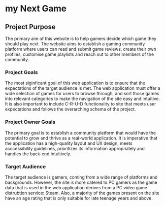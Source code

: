 # my Next Game

## Project Purpose 

The primary aim of this website is to help gamers decide which game they should play next. The website aims to establish a gaming community platform where users can read and submit game reviews, create their own profiles, customise game playlists and reach out to other members of the community.

### Project Goals

The most siginficant goal of this web application is to ensure that the expectations of the target audience is met. The web application must offer a wide selection of games for users to browse through, and sort those games into relevant categories to make the navigation of the site easy and intuitive. It is also important to include C-R-U-D functionality to site that meets user expectations and follows the overarching schema of the project.

### Project Owner Goals

The primary goal is to establish a community platform that would have the potential to grow and thrive as a real-world application. It is imperative that the application has a high-quality layout and UX design, meets acccessibility guidelines, prioritizes its information appropriately and handles the back-end intuitively. 

### Target Audience 

The target audience is gamers, coming from a wide range of platforms and backgrounds. However, the site is more catered to PC gamers as the game data that is used in the web application derives from a PC video game distrubtion service: Steam. Also, a majority of the games present on the site have an age rating that is only suitable for late teenage years and above.